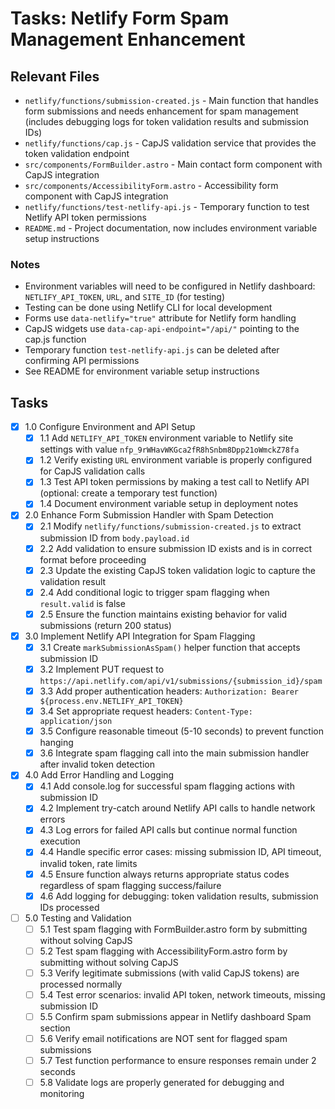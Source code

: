 # Tasks: Netlify Form Spam Management Enhancement

## Relevant Files

- `netlify/functions/submission-created.js` - Main function that handles form submissions and needs enhancement for spam management (includes debugging logs for token validation results and submission IDs)
- `netlify/functions/cap.js` - CapJS validation service that provides the token validation endpoint
- `src/components/FormBuilder.astro` - Main contact form component with CapJS integration
- `src/components/AccessibilityForm.astro` - Accessibility form component with CapJS integration
- `netlify/functions/test-netlify-api.js` - Temporary function to test Netlify API token permissions
- `README.md` - Project documentation, now includes environment variable setup instructions

### Notes

- Environment variables will need to be configured in Netlify dashboard: `NETLIFY_API_TOKEN`, `URL`, and `SITE_ID` (for testing)
- Testing can be done using Netlify CLI for local development
- Forms use `data-netlify="true"` attribute for Netlify form handling
- CapJS widgets use `data-cap-api-endpoint="/api/"` pointing to the cap.js function
- Temporary function `test-netlify-api.js` can be deleted after confirming API permissions
- See README for environment variable setup instructions

## Tasks

- [x] 1.0 Configure Environment and API Setup
  - [x] 1.1 Add `NETLIFY_API_TOKEN` environment variable to Netlify site settings with value `nfp_9rWHavWKGca2fR8hSnbm8Dpp21oWmckZ78fa`
  - [x] 1.2 Verify existing `URL` environment variable is properly configured for CapJS validation calls
  - [x] 1.3 Test API token permissions by making a test call to Netlify API (optional: create a temporary test function)
  - [x] 1.4 Document environment variable setup in deployment notes

- [x] 2.0 Enhance Form Submission Handler with Spam Detection
  - [x] 2.1 Modify `netlify/functions/submission-created.js` to extract submission ID from `body.payload.id`
  - [x] 2.2 Add validation to ensure submission ID exists and is in correct format before proceeding
  - [x] 2.3 Update the existing CapJS token validation logic to capture the validation result
  - [x] 2.4 Add conditional logic to trigger spam flagging when `result.valid` is false
  - [x] 2.5 Ensure the function maintains existing behavior for valid submissions (return 200 status)

- [x] 3.0 Implement Netlify API Integration for Spam Flagging
  - [x] 3.1 Create `markSubmissionAsSpam()` helper function that accepts submission ID
  - [x] 3.2 Implement PUT request to `https://api.netlify.com/api/v1/submissions/{submission_id}/spam`
  - [x] 3.3 Add proper authentication headers: `Authorization: Bearer ${process.env.NETLIFY_API_TOKEN}`
  - [x] 3.4 Set appropriate request headers: `Content-Type: application/json`
  - [x] 3.5 Configure reasonable timeout (5-10 seconds) to prevent function hanging
  - [x] 3.6 Integrate spam flagging call into the main submission handler after invalid token detection

- [x] 4.0 Add Error Handling and Logging
  - [x] 4.1 Add console.log for successful spam flagging actions with submission ID
  - [x] 4.2 Implement try-catch around Netlify API calls to handle network errors
  - [x] 4.3 Log errors for failed API calls but continue normal function execution
  - [x] 4.4 Handle specific error cases: missing submission ID, API timeout, invalid token, rate limits
  - [x] 4.5 Ensure function always returns appropriate status codes regardless of spam flagging success/failure
  - [x] 4.6 Add logging for debugging: token validation results, submission IDs processed

- [ ] 5.0 Testing and Validation
  - [ ] 5.1 Test spam flagging with FormBuilder.astro form by submitting without solving CapJS
  - [ ] 5.2 Test spam flagging with AccessibilityForm.astro form by submitting without solving CapJS
  - [ ] 5.3 Verify legitimate submissions (with valid CapJS tokens) are processed normally
  - [ ] 5.4 Test error scenarios: invalid API token, network timeouts, missing submission ID
  - [ ] 5.5 Confirm spam submissions appear in Netlify dashboard Spam section
  - [ ] 5.6 Verify email notifications are NOT sent for flagged spam submissions
  - [ ] 5.7 Test function performance to ensure responses remain under 2 seconds
  - [ ] 5.8 Validate logs are properly generated for debugging and monitoring
